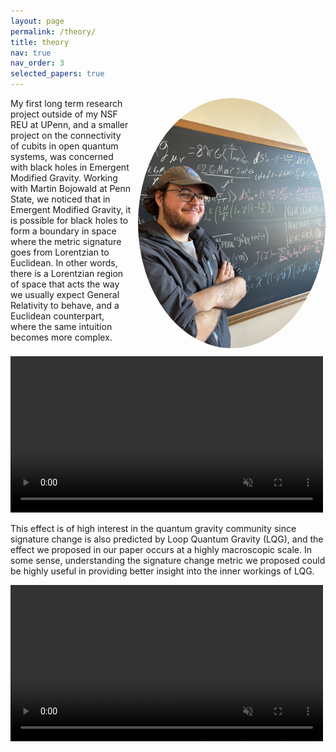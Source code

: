 ```yaml
---
layout: page
permalink: /theory/
title: theory
nav: true
nav_order: 3
selected_papers: true
---
```


<p style="float: right; margin: 0 0 10px 10px;">
  <img src="/assets/img/IMG_8537.jpg" alt="XHCD Assembly" style="max-width:100%; height:auto; width:300px; border-radius: 50%; object-fit: cover;">
</p>

My first long term research project outside of my NSF REU at UPenn, and a smaller project on the connectivity of cubits in open quantum systems, was concerned with black holes in Emergent Modified Gravity. Working with Martin Bojowald at Penn State, we noticed that in Emergent Modified Gravity, it is possible for black holes to form a boundary in space where the metric signature goes from Lorentzian to Euclidean. In other words, there is a Lorentzian region of space that acts the way we usually expect General Relativity to behave, and a Euclidean counterpart, where the same intuition becomes more complex.

<video src="/assets/img/SignatureChange.mp4" autoplay loop muted controls style="width: 500px; height: auto;">
    Your browser does not support the video tag.
</video>

This effect is of high interest in the quantum gravity community since signature change is also predicted by Loop Quantum Gravity (LQG), and the effect we proposed in our paper occurs at a highly macroscopic scale. In some sense, understanding the signature change metric we proposed could be highly useful in providing better insight into the inner workings of LQG.



<video src="/assets/img/ccmodel.mp4" autoplay loop muted controls style="width: 500px; height: auto;">
    Your browser does not support the video tag.
</video>